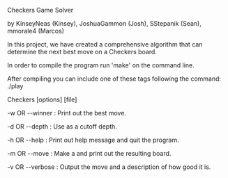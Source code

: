 Checkers Game Solver

by KinseyNeas (Kinsey), JoshuaGammon (Josh), SStepanik (Sean), mmorale4 (Marcos)

In this project, we have created a comprehensive algorithm that can determine the next best move on a Checkers board. 



In order to compile the program run 'make' on the command line. 

After compiling you can include one of these tags following the command: ./play

Checkers [options] [file]
 
   -w    OR     --winner      : Print out the best move.
 
   -d <num> OR  --depth <num> : Use <num> as a cutoff depth.
 
   -h    OR     --help        : Print out help message and quit the program.
 
   -m <move> OR --move <move> : Make a <move> and print out the resulting board.
 
   -v    OR     --verbose     : Output the move and a description of how good it is.
